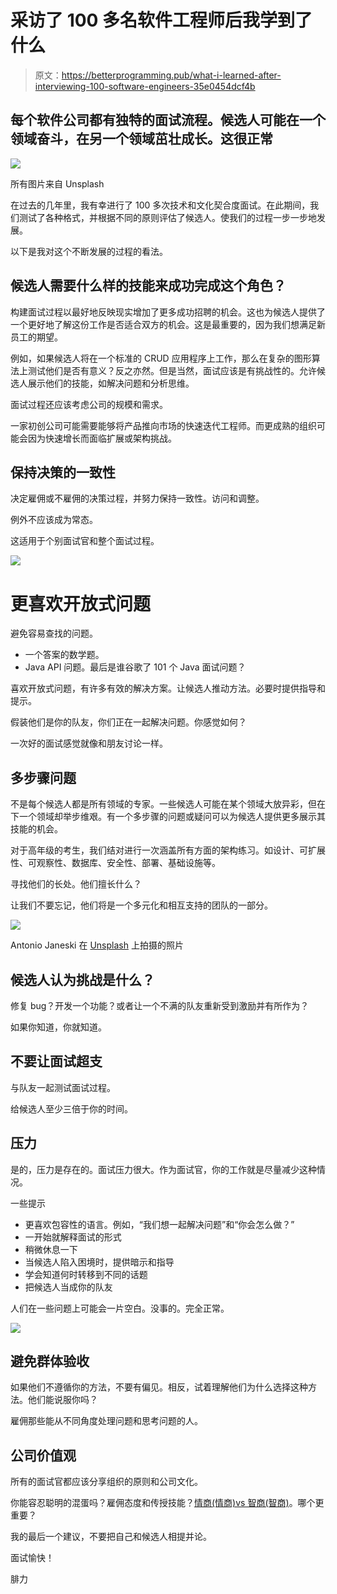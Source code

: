 # 采访了 100 多名软件工程师后我学到了什么

> 原文：<https://betterprogramming.pub/what-i-learned-after-interviewing-100-software-engineers-35e0454dcf4b>

## 每个软件公司都有独特的面试流程。候选人可能在一个领域奋斗，在另一个领域茁壮成长。这很正常

![](img/782ec314da9b702b25126da87d3c2f03.png)

所有图片来自 Unsplash

在过去的几年里，我有幸进行了 100 多次技术和文化契合度面试。在此期间，我们测试了各种格式，并根据不同的原则评估了候选人。使我们的过程一步一步地发展。

以下是我对这个不断发展的过程的看法。

## 候选人需要什么样的技能来成功完成这个角色？

构建面试过程以最好地反映现实增加了更多成功招聘的机会。这也为候选人提供了一个更好地了解这份工作是否适合双方的机会。这是最重要的，因为我们想满足新员工的期望。

例如，如果候选人将在一个标准的 CRUD 应用程序上工作，那么在复杂的图形算法上测试他们是否有意义？反之亦然。但是当然，面试应该是有挑战性的。允许候选人展示他们的技能，如解决问题和分析思维。

面试过程还应该考虑公司的规模和需求。

一家初创公司可能需要能够将产品推向市场的快速迭代工程师。而更成熟的组织可能会因为快速增长而面临扩展或架构挑战。

## **保持决策的一致性**

决定雇佣或不雇佣的决策过程，并努力保持一致性。访问和调整。

例外不应该成为常态。

这适用于个别面试官和整个面试过程。

![](img/c7c86e119d52dd6edd37002c01a447b2.png)

# **更喜欢开放式问题**

避免容易查找的问题。

*   一个答案的数学题。
*   Java API 问题。最后是谁谷歌了 101 个 Java 面试问题？

喜欢开放式问题，有许多有效的解决方案。让候选人推动方法。必要时提供指导和提示。

假装他们是你的队友，你们正在一起解决问题。你感觉如何？

一次好的面试感觉就像和朋友讨论一样。

## **多步骤问题**

不是每个候选人都是所有领域的专家。一些候选人可能在某个领域大放异彩，但在下一个领域却举步维艰。有一个多步骤的问题或疑问可以为候选人提供更多展示其技能的机会。

对于高年级的考生，我们结对进行一次涵盖所有方面的架构练习。如设计、可扩展性、可观察性、数据库、安全性、部署、基础设施等。

寻找他们的长处。他们擅长什么？

让我们不要忘记，他们将是一个多元化和相互支持的团队的一部分。

![](img/2e6ceac8c50410ba7f0c22bb94bf8e83.png)

Antonio Janeski 在 [Unsplash](https://unsplash.com?utm_source=medium&utm_medium=referral) 上拍摄的照片

## **候选人认为挑战是什么？**

修复 bug？开发一个功能？或者让一个不满的队友重新受到激励并有所作为？

如果你知道，你就知道。

## **不要让面试超支**

与队友一起测试面试过程。

给候选人至少三倍于你的时间。

## **压力**

是的，压力是存在的。面试压力很大。作为面试官，你的工作就是尽量减少这种情况。

一些提示

*   更喜欢包容性的语言。例如，“我们想一起解决问题”和“你会怎么做？”
*   一开始就解释面试的形式
*   稍微休息一下
*   当候选人陷入困境时，提供暗示和指导
*   学会知道何时转移到不同的话题
*   把候选人当成你的队友

人们在一些问题上可能会一片空白。没事的。完全正常。

![](img/1424cfdf7561e388807f1bb23520b827.png)

## **避免群体验收**

如果他们不遵循你的方法，不要有偏见。相反，试着理解他们为什么选择这种方法。他们能说服你吗？

雇佣那些能从不同角度处理问题和思考问题的人。

## **公司价值观**

所有的面试官都应该分享组织的原则和公司文化。

你能容忍聪明的混蛋吗？雇佣态度和传授技能？[情商(情商)vs 智商(智商)](https://www.healthline.com/health/eq-vs-iq#how-they-differ)。哪个更重要？

我的最后一个建议，不要把自己和候选人相提并论。

面试愉快！

腓力